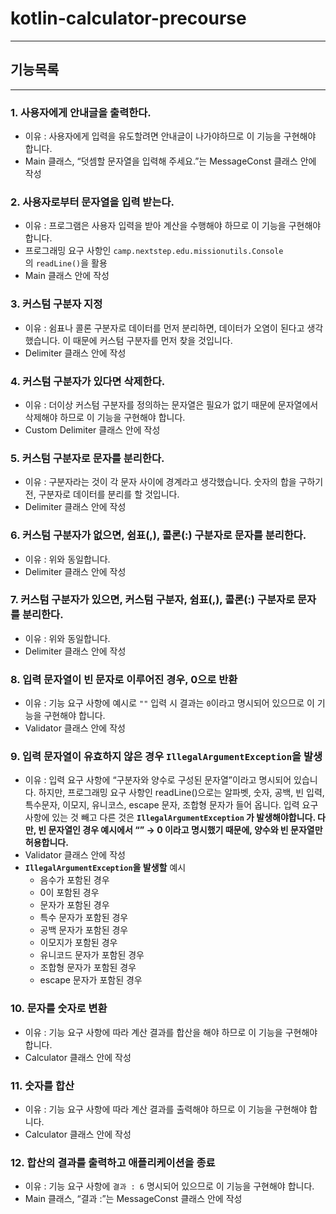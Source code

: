 # kotlin-calculator-precourse

---

## 기능목록

---

### 1. 사용자에게 안내글을 출력한다.

- 이유 : 사용자에게 입력을 유도할려면 안내글이 나가야하므로 이 기능을 구현해야 합니다.
- Main 클래스, “덧셈할 문자열을 입력해 주세요.”는 MessageConst 클래스 안에 작성

### 2. 사용자로부터 문자열을 입력 받는다.

- 이유 : 프로그램은 사용자 입력을 받아 계산을 수행해야 하므로 이 기능을 구현해야 합니다.
- 프로그래밍 요구 사항인 `camp.nextstep.edu.missionutils.Console`의 `readLine()`을 활용
- Main 클래스 안에 작성

### 3. 커스텀 구분자 지정

- 이유 : 쉼표나 콜론 구분자로 데이터를 먼저 분리하면, 데이터가 오염이 된다고 생각했습니다. 이 때문에 커스텀 구분자를 먼저 찾을 것입니다.
- Delimiter 클래스 안에 작성

### 4. 커스텀 구분자가 있다면 삭제한다.

- 이유 : 더이상 커스텀 구분자를 정의하는 문자열은 필요가 없기 때문에 문자열에서 삭제해야 하므로 이 기능을 구현해야 합니다.
- Custom Delimiter 클래스 안에 작성

### 5. 커스텀 구분자로 문자를 분리한다.

- 이유 : 구분자라는 것이 각 문자 사이에 경계라고 생각했습니다. 숫자의 합을 구하기 전, 구분자로 데이터를 분리를 할 것입니다.
- Delimiter 클래스 안에 작성

### 6. 커스텀 구분자가 없으면, 쉼표(,), 콜론(:) 구분자로 문자를 분리한다.

- 이유 : 위와 동일합니다.
- Delimiter 클래스 안에 작성

### 7. 커스텀 구분자가 있으면, 커스텀 구분자, 쉼표(,), 콜론(:) 구분자로 문자를 분리한다.

- 이유 : 위와 동일합니다.
- Delimiter 클래스 안에 작성

### 8. 입력 문자열이 빈 문자로 이루어진 경우, 0으로 반환

- 이유 : 기능 요구 사항에 예시로 `""` 입력 시 결과는 `0`이라고 명시되어 있으므로 이 기능을 구현해야 합니다.
- Validator 클래스 안에 작성

### 9. **입력 문자열이 유효하지 않은 경우 `IllegalArgumentException`을 발생**

- 이유 : 입력 요구 사항에 “구분자와 양수로 구성된 문자열”이라고 명시되어 있습니다. 하지만, 프로그래밍 요구 사항인 readLine()으로는 알파벳, 숫자, 공백, 빈 입력, 특수문자, 이모지, 유니코스, escape 문자, 조합형 문자가 들어 옵니다. 입력 요구 사항에 있는 것 빼고 다른 것은 **`IllegalArgumentException` 가 발생해야합니다. 다만, 빈 문자열인 경우 예시에서 “” → 0 이라고 명시했기 때문에, 양수와 빈 문자열만 허용합니다.**
- Validator 클래스 안에 작성
- **`IllegalArgumentException`을 발생할** 예시
  - 음수가 포함된 경우
  - 0이 포함된 경우
  - 문자가 포함된 경우
  - 특수 문자가 포함된 경우
  - 공백 문자가 포함된 경우
  - 이모지가 포함된 경우
  - 유니코드 문자가 포함된 경우
  - 조합형 문자가 포함된 경우
  - escape 문자가 포함된 경우

### 10. 문자를 숫자로 변환

- 이유 : 기능 요구 사항에 따라 계산 결과를 합산을 해야 하므로 이 기능을 구현해야 합니다.
- Calculator 클래스 안에 작성

### 11. 숫자를 합산

- 이유 : 기능 요구 사항에 따라 계산 결과를 출력해야 하므로 이 기능을 구현해야 합니다.
- Calculator 클래스 안에 작성

### 12. 합산의 결과를 출력하고 애플리케이션을 종료

- 이유 : 기능 요구 사항에 `결과 : 6` 명시되어 있으므로 이 기능을 구현해야 합니다.
- Main 클래스, “결과 :”는 MessageConst 클래스 안에 작성
